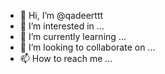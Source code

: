 - 👋 Hi, I’m @qadeerttt
- 👀 I’m interested in ...
- 🌱 I’m currently learning ...
- 💞️ I’m looking to collaborate on ...
- 📫 How to reach me ...

<!---
qadeerttt/qadeerttt is a ✨ special ✨ repository because its `README.md` (this file) appears on your GitHub profile.
You can click the Preview link to take a look at your changes.
--->
